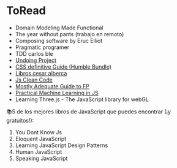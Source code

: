# ToRead

- Domain Modeling Made Functional
- The year without pants (trabajo en remoto)
- Composing software by Eruc Elliot
- Pragmatic programer
- TDD carlos ble
- [Undoing Project](https://www.amazon.com/Undoing-Project-Friendship-Changed-Minds/dp/0393254593)
- [CSS definitive Guide (Humble Bundle)](https://www.humblebundle.com/downloads?key=PZCfvsDtAtwXsCcY)
- [Libros cesar alberca](https://twitter.com/cesalberca/status/1261271362326466561)
- [Js Clean Code](https://softwarecrafters.io/cleancode-solid-testing-js)
- [Mostly Adequate Guide to FP](https://github.com/MostlyAdequate/mostly-adequate-guide)
- [Practical Machine Learning in JS](https://g.co/kgs/ZWkWdn)
- Learning Three.js - The JavaScript library for webGL

📚5 de los mejores libros de JavaScript que puedes encontrar (¡y gratuitos!):

1. You Dont Know Js
2. Eloquent JavaScript
3. Learning JavaScript Design Patterns
4. Human JavaScript
5. Speaking JavaScript